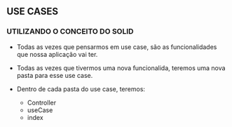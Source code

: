 ## USE CASES

### UTILIZANDO O CONCEITO DO SOLID

* Todas as vezes que pensarmos em use case, são as funcionalidades que nossa aplicação vai ter.
* Todas as vezes que tivermos uma nova funcionalida, teremos uma nova pasta para esse use case.

* Dentro de cada pasta do use case, teremos:
  - Controller
  - useCase
  - index
